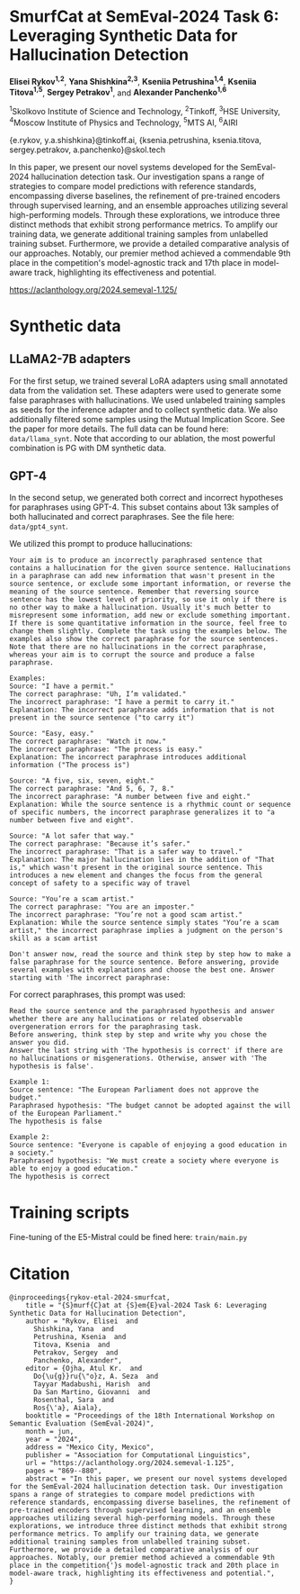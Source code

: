 # SmurfCat at SemEval-2024 Task 6: Leveraging Synthetic Data for Hallucination Detection

**Elisei Rykov<sup>1,2</sup>**, **Yana Shishkina<sup>2,3</sup>**, **Kseniia Petrushina<sup>1,4</sup>**, **Kseniia Titova<sup>1,5</sup>**, **Sergey Petrakov<sup>1</sup>**, and **Alexander Panchenko<sup>1,6</sup>**

<sup>1</sup>Skolkovo Institute of Science and Technology, <sup>2</sup>Tinkoff, <sup>3</sup>HSE University, <sup>4</sup>Moscow Institute of Physics and Technology, <sup>5</sup>MTS AI, <sup>6</sup>AIRI

{e.rykov, y.a.shishkina}@tinkoff.ai, {ksenia.petrushina, ksenia.titova, sergey.petrakov, a.panchenko}@skol.tech

In this paper, we present our novel systems developed for the SemEval-2024 hallucination detection task. Our investigation spans a range of strategies to compare model predictions with reference standards, encompassing diverse baselines, the refinement of pre-trained encoders through supervised learning, and an ensemble approaches utilizing several high-performing models. Through these explorations, we introduce three distinct methods that exhibit strong performance metrics. To amplify our training data, we generate additional training samples from unlabelled training subset. Furthermore, we provide a detailed comparative analysis of our approaches. Notably, our premier method achieved a commendable 9th place in the competition's model-agnostic track and 17th place in model-aware track, highlighting its effectiveness and potential.

https://aclanthology.org/2024.semeval-1.125/

# Synthetic data

## LLaMA2-7B adapters
For the first setup, we trained several LoRA adapters using small annotated data from the validation set. These adapters were used to generate some false paraphrases with hallucinations. We used unlabeled training samples as seeds for the inference adapter and to collect synthetic data. We also additionally filtered some samples using the Mutual Implication Score. See the paper for more details. The full data can be found here: `data/llama_synt`. Note that according to our ablation, the most powerful combination is PG with DM synthetic data.


## GPT-4
In the second setup, we generated both correct and incorrect hypotheses for paraphrases using GPT-4. This subset contains about 13k samples of both hallucinated and correct paraphrases. See the file here: `data/gpt4_synt`.

We utilized this prompt to produce hallucinations:
```
Your aim is to produce an incorrectly paraphrased sentence that contains a hallucination for the given source sentence. Hallucinations in a paraphrase can add new information that wasn't present in the source sentence, or exclude some important information, or reverse the meaning of the source sentence. Remember that reversing source sentence has the lowest level of priority, so use it only if there is no other way to make a hallucination. Usually it's much better to misrepresent some information, add new or exclude something important. If there is some quantitative information in the source, feel free to change them slightly. Complete the task using the examples below. The examples also show the correct paraphrase for the source sentences. Note that there are no hallucinations in the correct paraphrase, whereas your aim is to corrupt the source and produce a false paraphrase. 

Examples:
Source: "I have a permit."
The correct paraphrase: "Uh, I’m validated."
The incorrect paraphrase: "I have a permit to carry it."
Explanation: The incorrect paraphrase adds information that is not present in the source sentence ("to carry it")

Source: "Easy, easy."
The correct paraphrase: "Watch it now."
The incorrect paraphrase: "The process is easy."
Explanation: The incorrect paraphrase introduces additional information ("The process is") 

Source: "A five, six, seven, eight."
The correct paraphrase: "And 5, 6, 7, 8."
The incorrect paraphrase: "A number between five and eight."
Explanation: While the source sentence is a rhythmic count or sequence of specific numbers, the incorrect paraphrase generalizes it to "a number between five and eight".

Source: "A lot safer that way."
The correct paraphrase: "Because it’s safer."
The incorrect paraphrase: "That is a safer way to travel."
Explanation: The major hallucination lies in the addition of "That is," which wasn't present in the original source sentence. This introduces a new element and changes the focus from the general concept of safety to a specific way of travel

Source: "You’re a scam artist."
The correct paraphrase: "You are an imposter."
The incorrect paraphrase: "You’re not a good scam artist."
Explanation: While the source sentence simply states "You’re a scam artist," the incorrect paraphrase implies a judgment on the person's skill as a scam artist

Don't answer now, read the source and think step by step how to make a false paraphrase for the source sentence. Before answering, provide several examples with explanations and choose the best one. Answer starting with 'The incorrect paraphrase: 
```

For correct paraphrases, this prompt was used:
```
Read the source sentence and the paraphrased hypothesis and answer whether there are any hallucinations or related observable overgeneration errors for the paraphrasing task. 
Before answering, think step by step and write why you chose the answer you did. 
Answer the last string with 'The hypothesis is correct' if there are no hallucinations or misgenerations. Otherwise, answer with 'The hypothesis is false'.

Example 1:
Source sentence: "The European Parliament does not approve the budget."
Paraphrased hypothesis: "The budget cannot be adopted against the will of the European Parliament."
The hypothesis is false

Example 2:
Source sentence: "Everyone is capable of enjoying a good education in a society."
Paraphrased hypothesis: "We must create a society where everyone is able to enjoy a good education."
The hypothesis is correct
```

# Training scripts
Fine-tuning of the E5-Mistral could be fined here: `train/main.py`

# Citation
```
@inproceedings{rykov-etal-2024-smurfcat,
    title = "{S}murf{C}at at {S}em{E}val-2024 Task 6: Leveraging Synthetic Data for Hallucination Detection",
    author = "Rykov, Elisei  and
      Shishkina, Yana  and
      Petrushina, Ksenia  and
      Titova, Ksenia  and
      Petrakov, Sergey  and
      Panchenko, Alexander",
    editor = {Ojha, Atul Kr.  and
      Do{\u{g}}ru{\"o}z, A. Seza  and
      Tayyar Madabushi, Harish  and
      Da San Martino, Giovanni  and
      Rosenthal, Sara  and
      Ros{\'a}, Aiala},
    booktitle = "Proceedings of the 18th International Workshop on Semantic Evaluation (SemEval-2024)",
    month = jun,
    year = "2024",
    address = "Mexico City, Mexico",
    publisher = "Association for Computational Linguistics",
    url = "https://aclanthology.org/2024.semeval-1.125",
    pages = "869--880",
    abstract = "In this paper, we present our novel systems developed for the SemEval-2024 hallucination detection task. Our investigation spans a range of strategies to compare model predictions with reference standards, encompassing diverse baselines, the refinement of pre-trained encoders through supervised learning, and an ensemble approaches utilizing several high-performing models. Through these explorations, we introduce three distinct methods that exhibit strong performance metrics. To amplify our training data, we generate additional training samples from unlabelled training subset. Furthermore, we provide a detailed comparative analysis of our approaches. Notably, our premier method achieved a commendable 9th place in the competition{'}s model-agnostic track and 20th place in model-aware track, highlighting its effectiveness and potential.",
}
```
